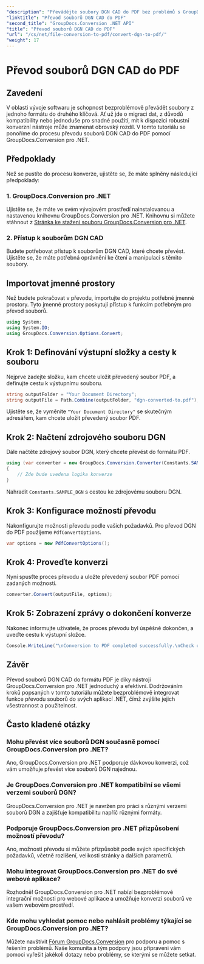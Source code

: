 ```yaml
---
"description": "Převádějte soubory DGN CAD do PDF bez problémů s GroupDocs.Conversion pro .NET. Snadno integrujte funkce konverze souborů do svých .NET aplikací."
"linktitle": "Převod souborů DGN CAD do PDF"
"second_title": "GroupDocs.Conversion .NET API"
"title": "Převod souborů DGN CAD do PDF"
"url": "/cs/net/file-conversion-to-pdf/convert-dgn-to-pdf/"
"weight": 17
---
```


# Převod souborů DGN CAD do PDF

## Zavedení
V oblasti vývoje softwaru je schopnost bezproblémově převádět soubory z jednoho formátu do druhého klíčová. Ať už jde o migraci dat, z důvodů kompatibility nebo jednoduše pro snadné použití, mít k dispozici robustní konverzní nástroje může znamenat obrovský rozdíl. V tomto tutoriálu se ponoříme do procesu převodu souborů DGN CAD do PDF pomocí GroupDocs.Conversion pro .NET.
## Předpoklady
Než se pustíte do procesu konverze, ujistěte se, že máte splněny následující předpoklady:
### 1. GroupDocs.Conversion pro .NET
Ujistěte se, že máte ve svém vývojovém prostředí nainstalovanou a nastavenou knihovnu GroupDocs.Conversion pro .NET. Knihovnu si můžete stáhnout z [Stránka ke stažení souboru GroupDocs.Conversion pro .NET](https://releases.groupdocs.com/conversion/net/).
### 2. Přístup k souborům DGN CAD
Budete potřebovat přístup k souborům DGN CAD, které chcete převést. Ujistěte se, že máte potřebná oprávnění ke čtení a manipulaci s těmito soubory.

## Importovat jmenné prostory
Než budete pokračovat v převodu, importujte do projektu potřebné jmenné prostory. Tyto jmenné prostory poskytují přístup k funkcím potřebným pro převod souborů.

```csharp
using System;
using System.IO;
using GroupDocs.Conversion.Options.Convert;
```

## Krok 1: Definování výstupní složky a cesty k souboru
Nejprve zadejte složku, kam chcete uložit převedený soubor PDF, a definujte cestu k výstupnímu souboru.
```csharp
string outputFolder = "Your Document Directory";
string outputFile = Path.Combine(outputFolder, "dgn-converted-to.pdf");
```
Ujistěte se, že vyměníte `"Your Document Directory"` se skutečným adresářem, kam chcete uložit převedený soubor PDF.
## Krok 2: Načtení zdrojového souboru DGN
Dále načtěte zdrojový soubor DGN, který chcete převést do formátu PDF.
```csharp
using (var converter = new GroupDocs.Conversion.Converter(Constants.SAMPLE_DGN))
{
    // Zde bude uvedena logika konverze
}
```
Nahradit `Constants.SAMPLE_DGN` s cestou ke zdrojovému souboru DGN.
## Krok 3: Konfigurace možností převodu
Nakonfigurujte možnosti převodu podle vašich požadavků. Pro převod DGN do PDF použijeme `PdfConvertOptions`.
```csharp
var options = new PdfConvertOptions();
```
## Krok 4: Proveďte konverzi
Nyní spusťte proces převodu a uložte převedený soubor PDF pomocí zadaných možností.
```csharp
converter.Convert(outputFile, options);
```
## Krok 5: Zobrazení zprávy o dokončení konverze
Nakonec informujte uživatele, že proces převodu byl úspěšně dokončen, a uveďte cestu k výstupní složce.
```csharp
Console.WriteLine("\nConversion to PDF completed successfully.\nCheck output in {0}", outputFolder);
```

## Závěr
Převod souborů DGN CAD do formátu PDF je díky nástroji GroupDocs.Conversion pro .NET jednoduchý a efektivní. Dodržováním kroků popsaných v tomto tutoriálu můžete bezproblémově integrovat funkce převodu souborů do svých aplikací .NET, čímž zvýšíte jejich všestrannost a použitelnost.
## Často kladené otázky
### Mohu převést více souborů DGN současně pomocí GroupDocs.Conversion pro .NET?
Ano, GroupDocs.Conversion pro .NET podporuje dávkovou konverzi, což vám umožňuje převést více souborů DGN najednou.
### Je GroupDocs.Conversion pro .NET kompatibilní se všemi verzemi souborů DGN?
GroupDocs.Conversion pro .NET je navržen pro práci s různými verzemi souborů DGN a zajišťuje kompatibilitu napříč různými formáty.
### Podporuje GroupDocs.Conversion pro .NET přizpůsobení možností převodu?
Ano, možnosti převodu si můžete přizpůsobit podle svých specifických požadavků, včetně rozlišení, velikosti stránky a dalších parametrů.
### Mohu integrovat GroupDocs.Conversion pro .NET do své webové aplikace?
Rozhodně! GroupDocs.Conversion pro .NET nabízí bezproblémové integrační možnosti pro webové aplikace a umožňuje konverzi souborů ve vašem webovém prostředí.
### Kde mohu vyhledat pomoc nebo nahlásit problémy týkající se GroupDocs.Conversion pro .NET?
Můžete navštívit [Fórum GroupDocs.Conversion](https://forum.groupdocs.com/c/conversion/11) pro podporu a pomoc s řešením problémů. Naše komunita a tým podpory jsou připraveni vám pomoci vyřešit jakékoli dotazy nebo problémy, se kterými se můžete setkat.